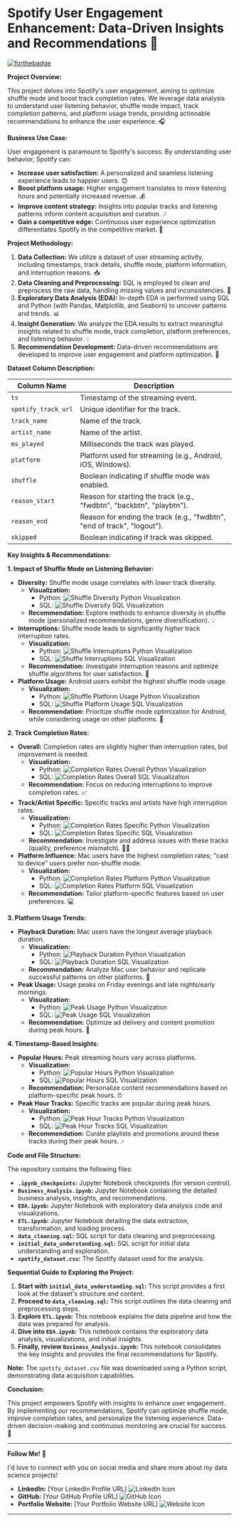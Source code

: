 # Spotify User Engagement Enhancement: Data-Driven Insights and Recommendations 🎵

[![forthebadge](https://forthebadge.com/images/badges/made-with-python.svg)](https://www.python.org)

**Project Overview:**

This project delves into Spotify's user engagement, aiming to optimize shuffle mode and boost track completion rates. We leverage data analysis to understand user listening behavior, shuffle mode impact, track completion patterns, and platform usage trends, providing actionable recommendations to enhance the user experience. 🎧

**Business Use Case:**

User engagement is paramount to Spotify's success.  By understanding user behavior, Spotify can:

* **Increase user satisfaction:** A personalized and seamless listening experience leads to happier users. 😊
* **Boost platform usage:** Higher engagement translates to more listening hours and potentially increased revenue. 💰
* **Improve content strategy:** Insights into popular tracks and listening patterns inform content acquisition and curation. 🎶
* **Gain a competitive edge:** Continuous user experience optimization differentiates Spotify in the competitive market. 🚀

**Project Methodology:**

1. **Data Collection:** We utilize a dataset of user streaming activity, including timestamps, track details, shuffle mode, platform information, and interruption reasons. 📥
2. **Data Cleaning and Preprocessing:** SQL is employed to clean and preprocess the raw data, handling missing values and inconsistencies. 🧹
3. **Exploratory Data Analysis (EDA):** In-depth EDA is performed using SQL and Python (with Pandas, Matplotlib, and Seaborn) to uncover patterns and trends. 📊
4. **Insight Generation:** We analyze the EDA results to extract meaningful insights related to shuffle mode, track completion, platform preferences, and listening behavior. 💡
5. **Recommendation Development:** Data-driven recommendations are developed to improve user engagement and platform optimization. 🎯

**Dataset Column Description:**

| Column Name        | Description                                                                  |
|-------------------|------------------------------------------------------------------------------|
| `ts`              | Timestamp of the streaming event.                                            |
| `spotify_track_url` | Unique identifier for the track.                                            |
| `track_name`       | Name of the track.                                                         |
| `artist_name`      | Name of the artist.                                                        |
| `ms_played`       | Milliseconds the track was played.                                            |
| `platform`         | Platform used for streaming (e.g., Android, iOS, Windows).                     |
| `shuffle`          | Boolean indicating if shuffle mode was enabled.                               |
| `reason_start`     | Reason for starting the track (e.g., "fwdbtn", "backbtn", "playbtn").          |
| `reason_end`       | Reason for ending the track (e.g., "fwdbtn", "end of track", "logout").       |
| `skipped`       | Boolean indicating if track was skipped.                                                            |


**Key Insights & Recommendations:**

**1. Impact of Shuffle Mode on Listening Behavior:**

* **Diversity:** Shuffle mode usage correlates with *lower* track diversity. 
    * **Visualization:** 
        * Python:  ![Shuffle Diversity Python Visualization](image_placeholder.png) 
        * SQL:  ![Shuffle Diversity SQL Visualization](image_placeholder.svg)
    * **Recommendation:** Explore methods to enhance diversity in shuffle mode (personalized recommendations, genre diversification). 💡
* **Interruptions:** Shuffle mode leads to significantly *higher* track interruption rates.
    * **Visualization:**
        * Python: ![Shuffle Interruptions Python Visualization](image_placeholder.png)
        * SQL: ![Shuffle Interruptions SQL Visualization](image_placeholder.svg)
    * **Recommendation:** Investigate interruption reasons and optimize shuffle algorithms for user satisfaction. 🧐
* **Platform Usage:** Android users exhibit the highest shuffle mode usage.
    * **Visualization:**
        * Python: ![Shuffle Platform Usage Python Visualization](image_placeholder.png)
        * SQL: ![Shuffle Platform Usage SQL Visualization](image_placeholder.svg)
    * **Recommendation:** Prioritize shuffle mode optimization for Android, while considering usage on other platforms. 📱

**2. Track Completion Rates:**

* **Overall:** Completion rates are slightly higher than interruption rates, but improvement is needed.
    * **Visualization:**
        * Python: ![Completion Rates Overall Python Visualization](image_placeholder.png)
        * SQL: ![Completion Rates Overall SQL Visualization](image_placeholder.svg)
    * **Recommendation:** Focus on reducing interruptions to improve completion rates. 📈
* **Track/Artist Specific:** Specific tracks and artists have high interruption rates.
    * **Visualization:**
        * Python: ![Completion Rates Specific Python Visualization](image_placeholder.png)
        * SQL: ![Completion Rates Specific SQL Visualization](image_placeholder.svg)
    * **Recommendation:** Investigate and address issues with these tracks (quality, preference mismatch). 🕵️‍♀️
* **Platform Influence:** Mac users have the highest completion rates; "cast to device" users prefer non-shuffle mode.
    * **Visualization:**
        * Python: ![Completion Rates Platform Python Visualization](image_placeholder.png)
        * SQL: ![Completion Rates Platform SQL Visualization](image_placeholder.svg)
    * **Recommendation:** Tailor platform-specific features based on user preferences. 💻

**3. Platform Usage Trends:**

* **Playback Duration:** Mac users have the longest average playback duration.
    * **Visualization:**
        * Python: ![Playback Duration Python Visualization](image_placeholder.png)
        * SQL: ![Playback Duration SQL Visualization](image_placeholder.svg)
    * **Recommendation:** Analyze Mac user behavior and replicate successful patterns on other platforms. 🧐
* **Peak Usage:** Usage peaks on Friday evenings and late nights/early mornings.
    * **Visualization:**
        * Python: ![Peak Usage Python Visualization](image_placeholder.png)
        * SQL: ![Peak Usage SQL Visualization](image_placeholder.svg)
    * **Recommendation:** Optimize ad delivery and content promotion during peak hours. 📢

**4. Timestamp-Based Insights:**

* **Popular Hours:** Peak streaming hours vary across platforms.
    * **Visualization:**
        * Python: ![Popular Hours Python Visualization](image_placeholder.png)
        * SQL: ![Popular Hours SQL Visualization](image_placeholder.svg)
    * **Recommendation:** Personalize content recommendations based on platform-specific peak hours. ⏰
* **Peak Hour Tracks:** Specific tracks are popular during peak hours.
    * **Visualization:**
        * Python: ![Peak Hour Tracks Python Visualization](image_placeholder.png)
        * SQL: ![Peak Hour Tracks SQL Visualization](image_placeholder.svg)
    * **Recommendation:** Curate playlists and promotions around these tracks during their peak hours. 🎶

**Code and File Structure:**

The repository contains the following files:

* **`.ipynb_checkpoints`:** Jupyter Notebook checkpoints (for version control).
* **`Business_Analysis.ipynb`:** Jupyter Notebook containing the detailed business analysis, insights, and recommendations.
* **`EDA.ipynb`:** Jupyter Notebook with exploratory data analysis code and visualizations.
* **`ETL.ipynb`:** Jupyter Notebook detailing the data extraction, transformation, and loading process.
* **`data_cleaning.sql`:** SQL script for data cleaning and preprocessing.
* **`initial_data_understanding.sql`:** SQL script for initial data understanding and exploration.
* **`spotify_dataset.csv`:** The Spotify dataset used for the analysis.

**Sequential Guide to Exploring the Project:**

1. **Start with `initial_data_understanding.sql`:** This script provides a first look at the dataset's structure and content.
2. **Proceed to `data_cleaning.sql`:** This script outlines the data cleaning and preprocessing steps.
3. **Explore `ETL.ipynb`:** This notebook explains the data pipeline and how the data was prepared for analysis.
4. **Dive into `EDA.ipynb`:** This notebook contains the exploratory data analysis, visualizations, and initial insights.
5. **Finally, review `Business_Analysis.ipynb`:** This notebook consolidates the key insights and provides the final recommendations for Spotify.

**Note:** The `spotify_dataset.csv` file was downloaded using a Python script, demonstrating data acquisition capabilities.


**Conclusion:**

This project empowers Spotify with insights to enhance user engagement. By implementing our recommendations, Spotify can optimize shuffle mode, improve completion rates, and personalize the listening experience.  Data-driven decision-making and continuous monitoring are crucial for success. 🚀

---

**Follow Me!** 👋

I'd love to connect with you on social media and share more about my data science projects!

* **LinkedIn:** [Your LinkedIn Profile URL] ![LinkedIn Icon](linkedin_icon.png)
* **GitHub:** [Your GitHub Profile URL] ![GitHub Icon](github_icon.png)
* **Portfolio Website:** [Your Portfolio Website URL] ![Website Icon](website_icon.png)


---

